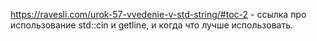 https://ravesli.com/urok-57-vvedenie-v-std-string/#toc-2 - ссылка про использование std::cin и getline, и когда что лучше использовать.
